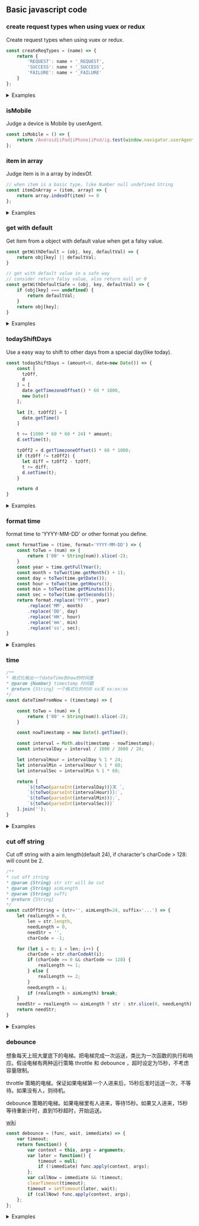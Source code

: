 ## Basic javascript code

### create request types when using vuex or redux

Create request types when using vuex or redux.

```js
const createReqTypes = (name) => {
    return {
        'REQUEST': name + '_REQUEST',
        'SUCCESS': name + '_SUCCESS',
        'FAILURE': name + '_FAILURE'
    }
};

```

<details>
<summary>Examples</summary>

```js
const FETCH_ACTIVITY = createReqTypes('FETCH_ACTIVITY');
```

</details>

### isMobile

Judge a device is Mobile by userAgent.

```js
const isMobile = () => {
    return /Android|iPad|iPhone|iPod/ig.test(window.navigator.userAgent)
};

```

### item in array

Judge item is in a array by indexOf.

```js
// when item is a basic type, like Number null undefined String
const itemInArray = (item, array) => {
    return array.indexOf(item) >= 0
};

```

<details>
<summary>Examples</summary>

```js
const isExist = itemInArray(9, [1, 2, 3]); // => false
```

</details>

### get with default

Get item from a object with default value when get a falsy value.

```js
const getWithDefault = (obj, key, defaultVal) => {
    return obj[key] || defaultVal;
}

// get with default value in a safe way
// consider return falsy value, also return null or 0
const getWithDefaultSafe = (obj, key, defaultVal) => {
    if (obj[key] === undefined) {
        return defaultVal;
    }
    return obj[key];
}
```

<details>
<summary>Examples</summary>

```js
getWithDefault({
    a: 'a',
    b: null,
}, b, 'defaultVal'); // => defaultVal

// demo 2
getWithDefaultSafe({
    a: 'a',
    b: 0,
}, b, 'defaultVal'); // => 0
```

</details>

### todayShiftDays

Use a easy way to shift to other days from a special day(like today).

```js
const todayShiftDays = (amount=0, date=new Date()) => {
    const [
      tzOff,
      d
    ] = [
      date.getTimezoneOffset() * 60 * 1000,
      new Date()
    ];

    let [t, tzOff2] = [
      date.getTime()
    ]

    t += (1000 * 60 * 60 * 24) * amount;
    d.setTime(t);

    tzOff2 = d.getTimezoneOffset() * 60 * 1000;
    if (tzOff != tzOff2) {
      let diff = tzOff2 - tzOff;
      t += diff;
      d.setTime(t);
    }

    return d
}

```

<details>
<summary>Examples</summary>

```js
const today = todayShiftDays();
const tomorrow = todayShiftDays(amount=1);
const yesterday = todayShiftDays(amount=-1);

const today = todayShiftDays(amount=-1, tomorrow);
```

</details>

### format time

format time to 'YYYY-MM-DD' or other format you define.

```js
const formatTime = (time, format='YYYY-MM-DD') => {
    const toTwo = (num) => {
        return ('00' + String(num)).slice(-2);
    }
    const year = time.getFullYear();
    const month = toTwo(time.getMonth() + 1);
    const day = toTwo(time.getDate());
    const hour = toTwo(time.getHours());
    const min = toTwo(time.getMinutes());
    const sec = toTwo(time.getSeconds());
    return format.replace('YYYY', year)
        .replace('MM', month)
        .replace('DD', day)
        .replace('HH', hour)
        .replace('mm', min)
        .replace('ss', sec);
}

```

<details>
<summary>Examples</summary>

```js
let time = formatTime(new Date()) // => 2018-01-01
time = formatTime(new Date(), 'YYYY'); // => 2018

const template = 'YYYY年，北京雾霾.'
time = formatTime(new Date(), template); // 2018年，北京雾霾.
```

</details>


### time

```js
/**
* 格式化输出一个dateTime到now的时间差
* @param {Number} timestamp 时间戳
* @return {String} 一个格式化的时间 xx天 xx:xx:xx
*/
const dateTimeFromNow = (timestamp) => {

    const toTwo = (num) => {
        return ('00' + String(num)).slice(-2);
    }

    const nowTimestamp = new Date().getTime();

    const interval = Math.abs(timestamp - nowTimestamp);
    const intervalDay = interval / 1000 / 3600 / 24;

    let intervalHour = intervalDay % 1 * 24;
    let intervalMin = intervalHour % 1 * 60;
    let intervalSec = intervalMin % 1 * 60;

    return [
        `${toTwo(parseInt(intervalDay))}天 `,
        `${toTwo(parseInt(intervalHour))}:`,
        `${toTwo(parseInt(intervalMin))}:`,
        `${toTwo(parseInt(intervalSec))}`
    ].join('');
}

```

<details>
<summary>Examples</summary>

```js
const beforeTimestamp = 1514818108448;
dateTimeFromNow(beforeTimestamp);  // => 00天 00:01:20
```

</details>

### cut off string

Cut off string with a aim length(default 24),
if character's charCode > 128: will count be 2.

```js
/**
* cut off string
* @param {String} str str will be cut
* @param {String} aimLength
* @param {String} suffi
* @return {String}
*/
const cutOffString = (str='', aimLength=24, suffix='...') => {
    let realLength = 0,
        len = str.length,
        needLength = 0,
        needStr = '',
        charCode = -1;

    for (let i = 0; i < len; i++) {
        charCode = str.charCodeAt(i);
        if (charCode >= 0 && charCode <= 128) {
            realLength += 1;
        } else {
            realLength += 2;
        }
        needLength = i;
        if (realLength > aimLength) break;
    }
    needStr = realLength <= aimLength ? str : str.slice(0, needLength) + suffix;
    return needStr;
}

```

<details>
<summary>Examples</summary>

```js
const str = '某些场景下，比如响应鼠标移动或者窗口大小调整的事件。';
cutOffString(str);  // => 某些场景下，比如响应鼠标...
```

</details>

### debounce

想象每天上班大厦底下的电梯。把电梯完成一次运送，类比为一次函数的执行和响应。假设电梯有两种运行策略 throttle 和 debounce ，超时设定为15秒，不考虑容量限制。

throttle 策略的电梯。保证如果电梯第一个人进来后，15秒后准时运送一次，不等待。如果没有人，则待机。

debounce 策略的电梯。如果电梯里有人进来，等待15秒。如果又人进来，15秒等待重新计时，直到15秒超时，开始运送。

[wiki](https://blog.coding.net/blog/the-difference-between-throttle-and-debounce-in-underscorejs)

```js
const debounce = (func, wait, immediate) => {
    var timeout;
    return function() {
        var context = this, args = arguments;
        var later = function() {
            timeout = null;
            if (!immediate) func.apply(context, args);
        };
        var callNow = immediate && !timeout;
        clearTimeout(timeout);
        timeout = setTimeout(later, wait);
        if (callNow) func.apply(context, args);
    };
};

```

<details>
<summary>Examples</summary>

```js
$('div').click(() => { console.log(new Date().getSeconds()); });
$('div').click(debounce(() => { console.log(new Date().getSeconds()); }, 2000))
```

</details>

